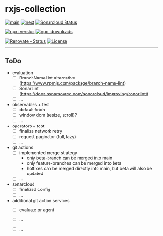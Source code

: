 # rxjs-collection

[![main][github-workflow-main-src]][github-workflow-main-href]
[![next][github-workflow-next-src]][github-workflow-next-href]
[![Sonarcloud Status][sonarcloud-src]][sonarcloud-href]

[![npm version][npm-version-latest-src]][npm-version-latest-href]
[![npm downloads][npm-downloads-src]][npm-downloads-href]

[![Renovate - Status][renovate-status-src]][renovate-status-href]
[![License][license-src]][license-href]

---

## ToDo
- evaluation
    - [ ] BranchNameLint alternative (https://www.npmjs.com/package/branch-name-lint)
    - [ ] SonarLint (https://docs.sonarsource.com/sonarcloud/improving/sonarlint/)
    - [ ] ...
- observables + test
    - [ ] default fetch
    - [ ] window dom (resize, scroll)?
    - [ ] ...
- operators + test
    - [ ] finalize network retry
    - [ ] request paginator (full, lazy)
    - [ ] ...
- git actions
    - [ ] implemented merge strategy
        - only beta-branch can be merged into main
        - only feature-branches can be merged into beta
        - hotfixes can be merged directly into main, but beta will also be updated
    - [ ] ...
- sonarcloud
    - [ ] finalized config
    - [ ] ...
- additional git action services
    - [ ] evaluate pr agent
    - [ ] ...
    - [ ] ...


[renovate-status-src]: <https://img.shields.io/badge/renovate-enabled-brightgreen>
[renovate-status-href]: <https://renovate.whitesourcesoftware.com/>

[github-workflow-main-src]: <https://github.com/basics/rxjs-collection/actions/workflows/main.yml/badge.svg>
[github-workflow-main-href]: <https://github.com/basics/rxjs-collection/actions?query=workflow%3Amain>
[github-workflow-next-src]: <https://github.com/basics/rxjs-collection/actions/workflows/beta.yml/badge.svg>
[github-workflow-next-href]: <https://github.com/basics/rxjs-collection/actions?query=workflow%3Abeta>

[sonarcloud-src]: <https://sonarcloud.io/api/project_badges/measure?project=basics_rxjs-collection&metric=alert_status>
[sonarcloud-href]: <https://sonarcloud.io/dashboard?id=basics_rxjs-collection>

[license-src]: https://img.shields.io/github/license/basics/rxjs-collection
[license-href]: https://github.com/basics/rxjs-collection

[npm-version-latest-src]: https://img.shields.io/npm/v/nuxt-booster/latest.svg?
[npm-version-latest-href]: https://npmjs.com/package/nuxt-booster/v/latest

[npm-downloads-src]: https://img.shields.io/npm/dt/nuxt-booster.svg?style=flat-square
[npm-downloads-href]: https://npmjs.com/package/nuxt-booster
